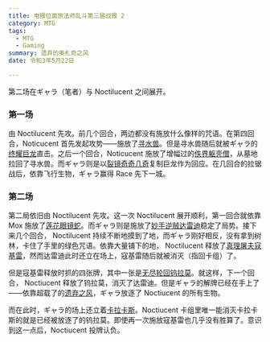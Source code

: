 ```yaml
---
title: 电报位面旅法师乱斗第三届战报 2
category: MTG
tags:
  - MTG
  - Gaming
summary: 遗弃的奥札奇之风
date: 令和3年5月22日 

---
```


第二场在ギャラ（笔者）与 Noctilucent 之间展开。

### 第一场

由 Noctilucent 先攻。前几个回合，两边都没有施放什么像样的咒语。在第四回合，Noticucent 首先发起攻势——施放了[寻水兽](https://scryfall.com/card/eld/171/questing-beast)。但是寻水兽随后就被ギャラ的[终耀巨龙]()直击。之后一个回合，Noticucent 施放了增幅过的[佚界躯壳僧](https://scryfall.com/card/znr/118/nullpriest-of-oblivion)，从墓地拉回了寻水兽。而ギャラ则是以[裂镜奇奇几奇](https://scryfall.com/card/tsr/346/kiki-jiki-mirror-breaker)复制巨龙作为回应。在几回合的拉锯战后，依靠飞行生物，ギャラ赢得 Race 先下一城。

### 第二场

第二局依旧由 Noctilucent 先攻。这一次 Noctilucent 展开顺利，第一回合就依靠 Mox 施放了[莲花眼镜蛇](https://scryfall.com/card/znr/193/lotus-cobra)。而ギャラ则是施放了[妙手逆贼达雷迪](https://scryfall.com/card/cn2/74/daretti-ingenious-iconoclast)稳定了局势。接下来几个回合， Noctilucent 持续不断地摸到了地，而ギャラ刚好相反，没有拿到树林，卡住了手里的绿色咒语。依靠大量铺下的地， Noctilucent 释放了[真理屠夫寇基雷](https://scryfall.com/card/mm2/5/kozilek-butcher-of-truth)，然而达雷迪此时还立在场上，寇基雷随后就被消灭（指回卡组）了。

但是寇基雷释放时抓的四张牌，其中一张是[无尽轮回钨拉莫](https://scryfall.com/card/mm2/6/ulamog-the-infinite-gyre)。就这样，下一个回合， Noctiucent 释放了钨拉莫，消灭了达雷迪。但是ギャラ的解牌已经在手上了——依靠超载了的[遗弃之风](https://scryfall.com/card/mh1/37/winds-of-abandon)，ギャラ放逐了 Noctiucent 的所有生物。

而在此时，ギャラ的场上还立着[卡拉卡斯](https://scryfall.com/card/ema/240/karakas)。Noctiucent 卡组里唯一能消灭卡拉卡斯的就是已经被放逐了的钨拉莫。即使再一次施放寇基雷也几乎没有胜算了。意识到这一点后，Noctiucent 投牌认负。
